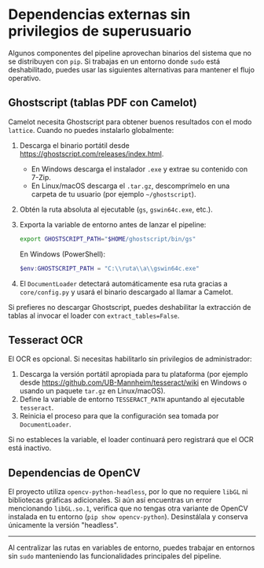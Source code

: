 # Dependencias externas sin privilegios de superusuario

Algunos componentes del pipeline aprovechan binarios del sistema que no se distribuyen
con `pip`. Si trabajas en un entorno donde `sudo` está deshabilitado, puedes usar las
siguientes alternativas para mantener el flujo operativo.

## Ghostscript (tablas PDF con Camelot)

Camelot necesita Ghostscript para obtener buenos resultados con el modo `lattice`.
Cuando no puedes instalarlo globalmente:

1. Descarga el binario portátil desde <https://ghostscript.com/releases/index.html>.
   * En Windows descarga el instalador `.exe` y extrae su contenido con 7-Zip.
   * En Linux/macOS descarga el `.tar.gz`, descomprímelo en una carpeta de tu usuario
     (por ejemplo `~/ghostscript`).
2. Obtén la ruta absoluta al ejecutable (`gs`, `gswin64c.exe`, etc.).
3. Exporta la variable de entorno antes de lanzar el pipeline:

   ```bash
   export GHOSTSCRIPT_PATH="$HOME/ghostscript/bin/gs"
   ```

   En Windows (PowerShell):

   ```powershell
   $env:GHOSTSCRIPT_PATH = "C:\\ruta\\a\\gswin64c.exe"
   ```

4. El `DocumentLoader` detectará automáticamente esa ruta gracias a `core/config.py` y
   usará el binario descargado al llamar a Camelot.

Si prefieres no descargar Ghostscript, puedes deshabilitar la extracción de tablas al
invocar el loader con `extract_tables=False`.

## Tesseract OCR

El OCR es opcional. Si necesitas habilitarlo sin privilegios de administrador:

1. Descarga la versión portátil apropiada para tu plataforma (por ejemplo desde
   <https://github.com/UB-Mannheim/tesseract/wiki> en Windows o usando un paquete
   `tar.gz` en Linux/macOS).
2. Define la variable de entorno `TESSERACT_PATH` apuntando al ejecutable `tesseract`.
3. Reinicia el proceso para que la configuración sea tomada por `DocumentLoader`.

Si no estableces la variable, el loader continuará pero registrará que el OCR está
inactivo.

## Dependencias de OpenCV

El proyecto utiliza `opencv-python-headless`, por lo que no requiere `libGL` ni
bibliotecas gráficas adicionales. Si aún así encuentras un error mencionando
`libGL.so.1`, verifica que no tengas otra variante de OpenCV instalada en tu entorno
(`pip show opencv-python`). Desinstálala y conserva únicamente la versión "headless".

---

Al centralizar las rutas en variables de entorno, puedes trabajar en entornos sin
`sudo` manteniendo las funcionalidades principales del pipeline.
